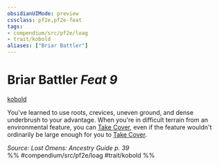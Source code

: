 ```yaml
---
obsidianUIMode: preview
cssclass: pf2e,pf2e-feat
tags:
- compendium/src/pf2e/loag
- trait/kobold
aliases: ["Briar Battler"]
---
```

# Briar Battler  *Feat 9*  
[kobold](rules/traits/kobold-b1.md "Kobold Ancestry & Heritage Trait")  


You've learned to use roots, crevices, uneven ground, and dense underbrush to your advantage. When you're in difficult terrain from an environmental feature, you can [Take Cover](rules/actions/take-cover.md), even if the feature wouldn't ordinarily be large enough for you to [Take Cover](rules/actions/take-cover.md).

*Source: Lost Omens: Ancestry Guide p. 39*  
%% #compendium/src/pf2e/loag #trait/kobold %%